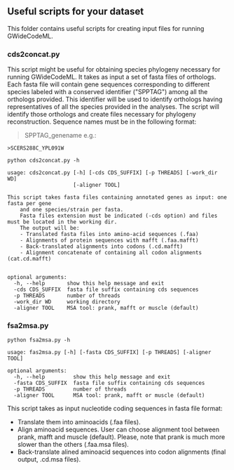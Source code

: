 ## Useful scripts for your dataset

This folder contains useful scripts for creating input files for running GWideCodeML.

### cds2concat.py

This script might be useful for obtaining species phylogeny necessary for running GWideCodeML.
It takes as input a set of fasta files of orthologs. Each fasta file will contain gene sequences
corresponding to different species labeled with a conserved identifier ("SPPTAG") among all the orthologs provided.
This identifier will be used to identify orthologs having representatives of all the species provided 
in the analyses. The script will identify those orthologs and create files necessary for phylogeny reconstruction.
Sequence names must be in the following format:

>SPPTAG_genename e.g.: 

`>SCERS288C_YPL091W`

`python cds2concat.py -h`

```
usage: cds2concat.py [-h] [-cds CDS_SUFFIX] [-p THREADS] [-work_dir WD]
                     [-aligner TOOL]

This script takes fasta files containing annotated genes as input: one fasta per gene
    and one species/strain per fasta.
    Fasta files extension must be indicated (-cds option) and files must be located in the working dir.
    The output will be:
    - Translated fasta files into amino-acid sequences (.faa)
    - Alignments of protein sequences with mafft (.faa.mafft)
    - Back-translated alignments into codons (.cd.mafft)
    - Alignment concatenate of containing all codon alignments (cat.cd.mafft)
    

optional arguments:
  -h, --help       show this help message and exit
  -cds CDS_SUFFIX  fasta file suffix containing cds sequences
  -p THREADS       number of threads
  -work_dir WD     working directory
  -aligner TOOL    MSA tool: prank, mafft or muscle (default)

```



### fsa2msa.py

`python fsa2msa.py -h`

```
usage: fas2msa.py [-h] [-fasta CDS_SUFFIX] [-p THREADS] [-aligner TOOL]

optional arguments:
  -h, --help         show this help message and exit
  -fasta CDS_SUFFIX  fasta file suffix containing cds sequences
  -p THREADS         number of threads
  -aligner TOOL      MSA tool: prank, mafft or muscle (default)
  ```

This script takes as input nucleotide coding sequences in fasta file format:
- Translate them into aminoacids (.faa files).  
- Align aminoacid sequences. User can choose alignment tool between prank, mafft and muscle (default). Please, note that prank is much more slower than the others (.faa.msa files).  
- Back-translate alined aminoacid sequences into codon alignments (final output, .cd.msa files).  
